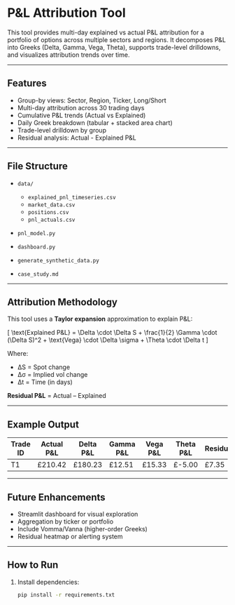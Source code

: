 # P&L Attribution Tool

This tool provides multi-day explained vs actual P&L attribution for a portfolio of options across multiple sectors and regions. It decomposes P&L into Greeks (Delta, Gamma, Vega, Theta), supports trade-level drilldowns, and visualizes attribution trends over time.

---

## Features

-  Group-by views: Sector, Region, Ticker, Long/Short
-  Multi-day attribution across 30 trading days
-  Cumulative P&L trends (Actual vs Explained)
-  Daily Greek breakdown (tabular + stacked area chart)
-  Trade-level drilldown by group
-  Residual analysis: Actual - Explained P&L

---

## File Structure



- `data/`
  - `explained_pnl_timeseries.csv` 
  - `market_data.csv` 
  - `positions.csv` 
  - `pnl_actuals.csv` 

- `pnl_model.py` 

- `dashboard.py` 

- `generate_synthetic_data.py` 

- `case_study.md` 
---

##  Attribution Methodology

This tool uses a **Taylor expansion** approximation to explain P&L:

\[
\text{Explained P\&L} = \Delta \cdot \Delta S + \frac{1}{2} \Gamma \cdot (\Delta S)^2 + \text{Vega} \cdot \Delta \sigma + \Theta \cdot \Delta t
\]

Where:
- ΔS = Spot change
- Δσ = Implied vol change
- Δt = Time (in days)

**Residual P&L** = Actual – Explained

---

##  Example Output

| Trade ID | Actual P&L | Delta P&L | Gamma P&L | Vega P&L | Theta P&L | Residual |
|----------|------------|-----------|-----------|----------|-----------|----------|
| T1       | £210.42    | £180.23   | £12.51    | £15.33   | £-5.00    | £7.35    |

---

##  Future Enhancements

- Streamlit dashboard for visual exploration
- Aggregation by ticker or portfolio
- Include Vomma/Vanna (higher-order Greeks)
- Residual heatmap or alerting system

---

##  How to Run

1. Install dependencies:
   ```bash
   pip install -r requirements.txt

